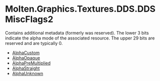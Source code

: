 ﻿  
# Molten.Graphics.Textures.DDS.DDSMiscFlags2
Contains additional metadata (formerly was reserved). The lower 3 bits indicate the alpha mode of the associated resource. 
            The upper 29 bits are reserved and are typically 0. 
  
*  [AlphaCustom](docs/Molten.Render/Molten/Graphics/Textures/DDS/DDSMiscFlags2/AlphaCustom.md)  
*  [AlphaOpaque](docs/Molten.Render/Molten/Graphics/Textures/DDS/DDSMiscFlags2/AlphaOpaque.md)  
*  [AlphaPreMultiplied](docs/Molten.Render/Molten/Graphics/Textures/DDS/DDSMiscFlags2/AlphaPreMultiplied.md)  
*  [AlphaStraight](docs/Molten.Render/Molten/Graphics/Textures/DDS/DDSMiscFlags2/AlphaStraight.md)  
*  [AlphaUnknown](docs/Molten.Render/Molten/Graphics/Textures/DDS/DDSMiscFlags2/AlphaUnknown.md)